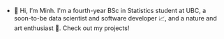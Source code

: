 - 👋 Hi, I’m Minh. I'm a fourth-year BSc in Statistics student at UBC, a soon-to-be data scientist and software developer 📈, and a nature and art enthusiast 🎨. Check out my projects!
<!---
minhVu03/minhVu03 is a ✨ special ✨ repository because its `README.md` (this file) appears on your GitHub profile.
You can click the Preview link to take a look at your changes.
--->
